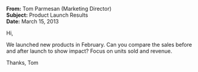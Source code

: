 **From:** Tom Parmesan (Marketing Director)  
**Subject:** Product Launch Results  
**Date:** March 15, 2013  

Hi,

We launched new products in February.
Can you compare the sales before and after launch to show impact?
Focus on units sold and revenue.

Thanks,
Tom
